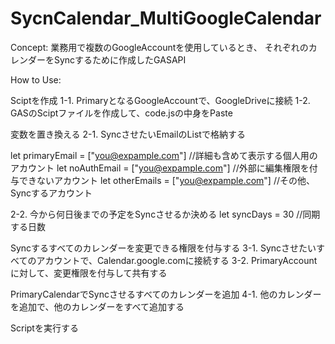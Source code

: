 # SycnCalendar_MultiGoogleCalendar

Concept:
業務用で複数のGoogleAccountを使用しているとき、
それぞれのカレンダーをSyncするために作成したGASAPI


How to Use:

Sciptを作成
1-1. PrimaryとなるGoogleAccountで、GoogleDriveに接続
1-2. GASのSciptファイルを作成して、code.jsの中身をPaste


変数を置き換える
2-1. SyncさせたいEmailのListで格納する

let primaryEmail = ["you@expample.com"] //詳細も含めて表示する個人用のアカウント
let noAuthEmail = ["you@expample.com"] //外部に編集権限を付与できないアカウント
let otherEmails = ["you@expample.com"] //その他、Syncするアカウント

2-2. 今から何日後までの予定をSyncさせるか決める
let syncDays = 30 //同期する日数

Syncするすべてのカレンダーを変更できる権限を付与する
3-1. Syncさせたいすべてのアカウントで、Calendar.google.comに接続する
3-2. PrimaryAccountに対して、変更権限を付与して共有する

PrimaryCalendarでSyncさせるすべてのカレンダーを追加
4-1. 他のカレンダーを追加で、他のカレンダーをすべて追加する

Scriptを実行する

